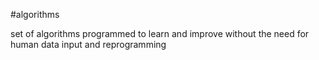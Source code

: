 
#algorithms 

set of algorithms programmed to learn and improve without the need for human data input and reprogramming
